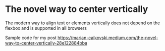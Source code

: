 # The novel way to center vertically
The modern way to align text or elements vertically does not depend on the flexbox and is supported in all browsers

Sample code for my post https://marian-caikovski.medium.com/the-novel-way-to-center-vertically-28e122884bba